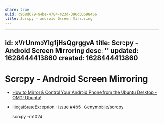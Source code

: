 ```yaml
---
share: true
uuid: d968d679-94be-4784-923d-396d30698466
title: Scrcpy - Android Screen Mirroring
---
```

---
id: xVrUnmoYlg1jHsQgrggvA
title: Scrcpy - Android Screen Mirroring
desc: ''
updated: 1628444413860
created: 1628444413860
---
# Scrcpy - Android Screen Mirroring
*   [How to Mirror & Control Your Android Phone from the Ubuntu Desktop - OMG! Ubuntu!](https://www.omgubuntu.co.uk/2019/07/scrcpy-mirror-android-to-ubuntu-linux)
*   [IllegalStateException · Issue #465 · Genymobile/scrcpy](https://github.com/Genymobile/scrcpy/issues/465)

    scrcpy -m1024
